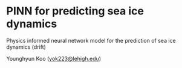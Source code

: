 # PINN for predicting sea ice dynamics
Physics informed neural network model for the prediction of sea ice dynamics (drift)

Younghyun Koo (yok223@lehigh.edu)
